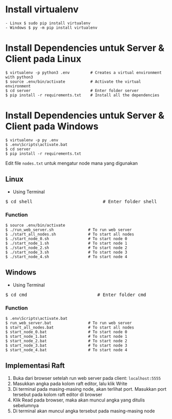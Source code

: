# Install virtualenv

    - Linux $ sudo pip install virtualenv
    - Windows $ py -m pip install virtualenv
    
# Install Dependencies untuk Server & Client pada Linux

    $ virtualenv -p python3 .env         # Creates a virtual environment with python3
    $ source .env/bin/activate           # Activate the virtual environment
    $ cd server                          # Enter folder server
    $ pip install -r requirements.txt    # Install all the dependencies

# Install Dependencies untuk Server & Client pada Windows

    $ virtualenv -p py .env
    $ .env\Scripts\activate.bat
    $ cd server
    $ pip install -r requirements.txt

 Edit file `nodes.txt` untuk mengatur node mana yang digunakan

## Linux

- Using Terminal
<pre>$ cd shell                          # Enter folder shell</pre>

### Function
    $ source .env/bin/activate 
    $ ./run_web_server.sh               # To run web server
    $ ./start_all_nodes.sh              # To start all nodes
    $ ./start_node_0.sh                 # To start node 0
    $ ./start_node_1.sh                 # To start node 1
    $ ./start_node_2.sh                 # To start node 2
    $ ./start_node_3.sh                 # To start node 3
    $ ./start_node_4.sh                 # To start node 4
    
## Windows
- Using Terminal
<pre>$ cd cmd                          # Enter folder cmd</pre>
### Function
    $ .env\Scripts\activate.bat  
    $ run_web_server.bat                # To run web server
    $ start_all_nodes.bat               # To start all nodes
    $ start_node_0.bat                  # To start node 0
    $ start_node_1.bat                  # To start node 1
    $ start_node_2.bat                  # To start node 2
    $ start_node_3.bat                  # To start node 3
    $ start_node_4.bat                  # To start node 4

## Implementasi Raft
1. Buka dari browser setelah run web server pada client: `localhost:5555`
2. Masukkan angka pada kolom raft editor, lalu klik Write
3. Di terminal pada masing-masing node, akan terlihat port. Masukkan port tersebut pada kolom raft editor di browser
4. Klik Read pada browser, maka akan muncul angka yang ditulis sebelumnya
5. Di terminal akan muncul angka tersebut pada masing-masing node
